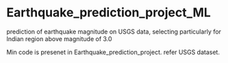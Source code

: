 # Earthquake_prediction_project_ML
prediction of earthquake magnitude on USGS data, selecting particularly for Indian region above magnitude of 3.0


Min code is presenet in Earthquake_prediction_project. 
refer USGS dataset. 
